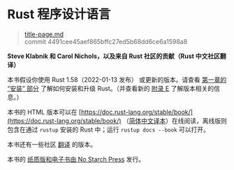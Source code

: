 # Rust 程序设计语言

> [title-page.md](https://github.com/rust-lang/book/blob/master/src/title-page.md) <br>
> commit 4491cee45aef865bffc27ed5b68dd6ce6a1598a8

**Steve Klabnik 和 Carol Nichols，以及来自 Rust 社区的贡献（Rust 中文社区翻译）**

本书假设你使用 Rust 1.58（2022-01-13 发布） 或更新的版本。请查看 [第一章的 “安装” 部分][install] 了解如何安装和升级 Rust。（并查看新的 [附录 E][editions] 了解版本相关的信息。）

本书的 HTML 版本可以在 [https://doc.rust-lang.org/stable/book/](https://doc.rust-lang.org/stable/book/) （[简体中文译本](https://kaisery.github.io/trpl-zh-cn/)）在线阅读，离线版则包含在通过 `rustup` 安装的 Rust 中；运行 `rustup docs --book` 可以打开。

本书还有一些社区 [翻译][translations] 的版本。

本书的 [纸质版和电子书由 No Starch Press][nsprust] 发行。

[install]: ch01-01-installation.html
[editions]: appendix-05-editions.html
[nsprust]: https://nostarch.com/rust
[translations]: appendix-06-translation.html

